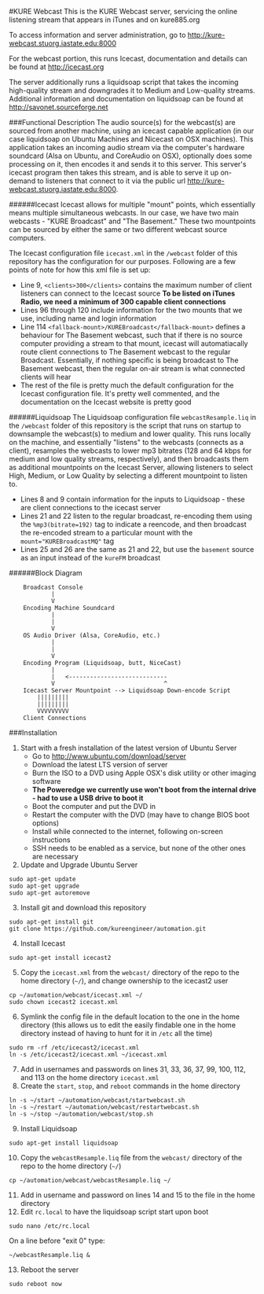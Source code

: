 #KURE Webcast
This is the KURE Webcast server, servicing the online listening stream that appears in iTunes and on kure885.org

To access information and server administration, go to http://kure-webcast.stuorg.iastate.edu:8000

For the webcast portion, this runs Icecast, documentation and details can be found at http://icecast.org

The server additionally runs a liquidsoap script that takes the incoming high-quality stream and downgrades it to Medium and Low-quality streams. Additional information and documentation on liquidsoap can be found at http://savonet.sourceforge.net

###Functional Description
The audio source(s) for the webcast(s) are sourced from another machine, using an icecast capable application (in our case liquidsoap on Ubuntu Machines and Nicecast on OSX machines). This application takes an incoming audio stream via the computer's hardware soundcard (Alsa on Ubuntu, and CoreAudio on OSX), optionally does some processing on it, then encodes it and sends it to this server. This server's icecast program then takes this stream, and is able to serve it up on-demand to listeners that connect to it via the public url http://kure-webcast.stuorg.iastate.edu:8000. 

######Icecast
Icecast allows for multiple "mount" points, which essentially means multiple simultaneous webcasts. In our case, we have two main webcasts - "KURE Broadcast" and "The Basement." These two mountpoints can be sourced by either the same or two different webcast source computers.

The Icecast configuration file ```icecast.xml``` in the ```/webcast``` folder of this repository has the configuration for our purposes. Following are a few points of note for how this xml file is set up:

* Line 9, ```<clients>300</clients>``` contains the maximum number of client listeners can connect to the Icecast source **To be listed on iTunes Radio, we need a minimum of 300 capable client connections**
* Lines 96 through 120 include information for the two mounts that we use, including name and login information
* Line 114 ```<fallback-mount>/KUREBroadcast</fallback-mount>``` defines a behaviour for The Basement webcast, such that if there is no source computer providing a stream to that mount, icecast will automatiacally route client connections to The Basement webcast to the regular Broadcast. Essentially, if nothing specific is being broadcast to The Basement webcast, then the regular on-air stream is what connected clients will hear
* The rest of the file is pretty much the default configuration for the Icecast configuration file. It's pretty well commented, and the documentation on the Icecast website is pretty good

######Liquidsoap
The Liquidsoap configuration file ```webcastResample.liq``` in the ```/webcast``` folder of this repository is the script that runs on startup to downsample the webcast(s) to medium and lower quality. This runs locally on the machine, and essentially "listens" to the webcasts (connects as a client), resamples the webcasts to lower mp3 bitrates (128 and 64 kbps for medium and low quality streams, respectively), and then broadcasts them as additional mountpoints on the Icecast Server, allowing listeners to select High, Medium, or Low Quality by selecting a different mountpoint to listen to.

* Lines 8 and 9 contain information for the inputs to Liquidsoap - these are client connections to the icecast server
* Lines 21 and 22 listen to the regular broadcast, re-encoding them using the ```%mp3(bitrate=192)``` tag to indicate a reencode, and then broadcast the re-encoded stream to a particular mount with the ```mount="KUREBroadcastMQ"``` tag
* Lines 25 and 26 are the same as 21 and 22, but use the ```basement``` source as an input instead of the ```kureFM``` broadcast

######Block Diagram
```
    Broadcast Console
            |
            V
    Encoding Machine Soundcard
            |
            |
            V
    OS Audio Driver (Alsa, CoreAudio, etc.)
            |
            |
            V
    Encoding Program (Liquidsoap, butt, NiceCast)
            |
            |   <----------------------------
            V                               ^
    Icecast Server Mountpoint --> Liquidsoap Down-encode Script
        |||||||||
        |||||||||
        VVVVVVVVV
    Client Connections
```
###Installation
1. Start with a fresh installation of the latest version of Ubuntu Server
    * Go to http://www.ubuntu.com/download/server
    * Download the latest LTS version of server
    * Burn the ISO to a DVD using Apple OSX's disk utility or other imaging software
    * **The Poweredge we currently use won't boot from the internal drive - had to use a USB drive to boot it**
    * Boot the computer and put the DVD in
    * Restart the computer with the DVD (may have to change BIOS boot options)
    * Install while connected to the internet, following on-screen instructions
    * SSH needs to be enabled as a service, but none of the other ones are necessary
2. Update and Upgrade Ubuntu Server
```
sudo apt-get update
sudo apt-get upgrade
sudo apt-get autoremove
```
3. Install git and download this repository
```
sudo apt-get install git
git clone https://github.com/kureengineer/automation.git 
```
4. Install Icecast
```
sudo apt-get install icecast2
```
5. Copy the ```icecast.xml``` from the ```webcast/``` directory of the repo to the home directory (`~/`), and change ownership to the icecast2 user
```
cp ~/automation/webcast/icecast.xml ~/
sudo chown icecast2 icecast.xml 
```
6. Symlink the config file in the default location to the one in the home directory (this allows us to edit the easily findable one in the home directory instead of having to hunt for it in `/etc` all the time)
```
sudo rm -rf /etc/icecast2/icecast.xml
ln -s /etc/icecast2/icecast.xml ~/icecast.xml
```
7. Add in usernames and passwords on lines 31, 33, 36, 37, 99, 100, 112, and 113 on the home directory `icecast.xml`
8. Create the `start`, `stop`, and `reboot` commands in the home directory
```
ln -s ~/start ~/automation/webcast/startwebcast.sh
ln -s ~/restart ~/automation/webcast/restartwebcast.sh
ln -s ~/stop ~/automation/webcast/stop.sh
```
9. Install Liquidsoap
```
sudo apt-get install liquidsoap
```
10. Copy the `webcastResample.liq` file from the `webcast/` directory of the repo to the home directory (`~/`)
```
cp ~/automation/webcast/webcastResample.liq ~/
```
11. Add in username and password on lines 14 and 15 to the file in the home directory
12. Edit `rc.local` to have the liquidsoap script start upon boot
```
sudo nano /etc/rc.local
```
On a line before "exit 0" type:
```
~/webcastResample.liq &
```
13. Reboot the server
```
sudo reboot now
```
